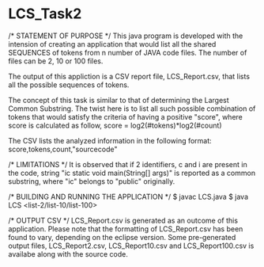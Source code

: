 # LCS_Task2

/* STATEMENT OF PURPOSE */
This java program is developed with the intension of creating an application that would list all the shared SEQUENCES of tokens from n number of JAVA code files. The number of files can be 2, 10 or 100 files.

The output of this appliction is a CSV report file, LCS_Report.csv, that lists all the possible sequences of tokens.

The concept of this task is similar to that of determining the Largest Common Substring. The twist here is to list all such possible combination of tokens that would satisfy the criteria of having a positive "score", where score is calculated as follow,
score = log2(#tokens)*log2(#count)

The CSV lists the analyzed information in the following format:
score,tokens,count,"sourcecode"

/* LIMITATIONS */
It is observed that if 2 identifiers, c and i are present in the code, string "ic static void main(String[] args)" is reported as a common substring, where "ic" belongs to "public" originally.

/* BUILDING AND RUNNING THE APPLICATION */
$ javac LCS.java
$ java LCS <list-2/list-10/list-100>

/* OUTPUT CSV */
LCS_Report.csv is generated as an outcome of this application.
Please note that the formatting of LCS_Report.csv has been found to vary, depending on the eclipse version.
Some pre-generated output files, LCS_Report2.csv, LCS_Report10.csv and LCS_Report100.csv is availabe along with the source code.
